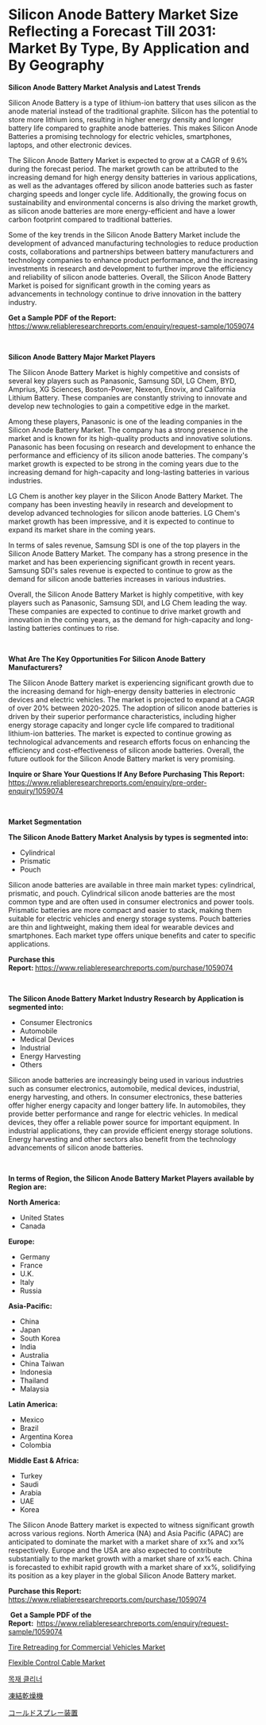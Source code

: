 <p><h1>Silicon Anode Battery Market Size Reflecting a Forecast Till 2031: Market By Type, By Application and By Geography</h1></p><p><strong>Silicon Anode Battery Market Analysis and Latest Trends</strong></p>
<p><p>Silicon Anode Battery is a type of lithium-ion battery that uses silicon as the anode material instead of the traditional graphite. Silicon has the potential to store more lithium ions, resulting in higher energy density and longer battery life compared to graphite anode batteries. This makes Silicon Anode Batteries a promising technology for electric vehicles, smartphones, laptops, and other electronic devices.</p><p>The Silicon Anode Battery Market is expected to grow at a CAGR of 9.6% during the forecast period. The market growth can be attributed to the increasing demand for high energy density batteries in various applications, as well as the advantages offered by silicon anode batteries such as faster charging speeds and longer cycle life. Additionally, the growing focus on sustainability and environmental concerns is also driving the market growth, as silicon anode batteries are more energy-efficient and have a lower carbon footprint compared to traditional batteries.</p><p>Some of the key trends in the Silicon Anode Battery Market include the development of advanced manufacturing technologies to reduce production costs, collaborations and partnerships between battery manufacturers and technology companies to enhance product performance, and the increasing investments in research and development to further improve the efficiency and reliability of silicon anode batteries. Overall, the Silicon Anode Battery Market is poised for significant growth in the coming years as advancements in technology continue to drive innovation in the battery industry.</p></p>
<p><strong>Get a Sample PDF of the Report:&nbsp;</strong> <a href="https://www.reliableresearchreports.com/enquiry/request-sample/1059074">https://www.reliableresearchreports.com/enquiry/request-sample/1059074</a></p>
<p>&nbsp;</p>
<p><strong>Silicon Anode Battery Major Market Players</strong></p>
<p><p>The Silicon Anode Battery Market is highly competitive and consists of several key players such as Panasonic, Samsung SDI, LG Chem, BYD, Amprius, XG Sciences, Boston-Power, Nexeon, Enovix, and California Lithium Battery. These companies are constantly striving to innovate and develop new technologies to gain a competitive edge in the market.</p><p>Among these players, Panasonic is one of the leading companies in the Silicon Anode Battery Market. The company has a strong presence in the market and is known for its high-quality products and innovative solutions. Panasonic has been focusing on research and development to enhance the performance and efficiency of its silicon anode batteries. The company's market growth is expected to be strong in the coming years due to the increasing demand for high-capacity and long-lasting batteries in various industries.</p><p>LG Chem is another key player in the Silicon Anode Battery Market. The company has been investing heavily in research and development to develop advanced technologies for silicon anode batteries. LG Chem's market growth has been impressive, and it is expected to continue to expand its market share in the coming years.</p><p>In terms of sales revenue, Samsung SDI is one of the top players in the Silicon Anode Battery Market. The company has a strong presence in the market and has been experiencing significant growth in recent years. Samsung SDI's sales revenue is expected to continue to grow as the demand for silicon anode batteries increases in various industries.</p><p>Overall, the Silicon Anode Battery Market is highly competitive, with key players such as Panasonic, Samsung SDI, and LG Chem leading the way. These companies are expected to continue to drive market growth and innovation in the coming years, as the demand for high-capacity and long-lasting batteries continues to rise.</p></p>
<p>&nbsp;</p>
<p><strong>What Are The Key Opportunities For Silicon Anode Battery Manufacturers?</strong></p>
<p><p>The Silicon Anode Battery market is experiencing significant growth due to the increasing demand for high-energy density batteries in electronic devices and electric vehicles. The market is projected to expand at a CAGR of over 20% between 2020-2025. The adoption of silicon anode batteries is driven by their superior performance characteristics, including higher energy storage capacity and longer cycle life compared to traditional lithium-ion batteries. The market is expected to continue growing as technological advancements and research efforts focus on enhancing the efficiency and cost-effectiveness of silicon anode batteries. Overall, the future outlook for the Silicon Anode Battery market is very promising.</p></p>
<p><strong>Inquire or Share Your Questions If Any Before Purchasing This Report:</strong> <a href="https://www.reliableresearchreports.com/enquiry/pre-order-enquiry/1059074">https://www.reliableresearchreports.com/enquiry/pre-order-enquiry/1059074</a></p>
<p>&nbsp;</p>
<p><strong>Market Segmentation</strong></p>
<p><strong>The Silicon Anode Battery Market Analysis by types is segmented into:</strong></p>
<p><ul><li>Cylindrical</li><li>Prismatic</li><li>Pouch</li></ul></p>
<p><p>Silicon anode batteries are available in three main market types: cylindrical, prismatic, and pouch. Cylindrical silicon anode batteries are the most common type and are often used in consumer electronics and power tools. Prismatic batteries are more compact and easier to stack, making them suitable for electric vehicles and energy storage systems. Pouch batteries are thin and lightweight, making them ideal for wearable devices and smartphones. Each market type offers unique benefits and cater to specific applications.</p></p>
<p><strong>Purchase this Report:&nbsp;</strong><a href="https://www.reliableresearchreports.com/purchase/1059074">https://www.reliableresearchreports.com/purchase/1059074</a></p>
<p>&nbsp;</p>
<p><strong>The Silicon Anode Battery Market Industry Research by Application is segmented into:</strong></p>
<p><ul><li>Consumer Electronics</li><li>Automobile</li><li>Medical Devices</li><li>Industrial</li><li>Energy Harvesting</li><li>Others</li></ul></p>
<p><p>Silicon anode batteries are increasingly being used in various industries such as consumer electronics, automobile, medical devices, industrial, energy harvesting, and others. In consumer electronics, these batteries offer higher energy capacity and longer battery life. In automobiles, they provide better performance and range for electric vehicles. In medical devices, they offer a reliable power source for important equipment. In industrial applications, they can provide efficient energy storage solutions. Energy harvesting and other sectors also benefit from the technology advancements of silicon anode batteries.</p></p>
<p>&nbsp;</p>
<p><strong>In terms of Region, the Silicon Anode Battery Market Players available by Region are:</strong></p>
<p>
    <p> <strong> North America: </strong>
        <ul>
            <li>United States</li>
            <li>Canada</li>
        </ul>
        </p> 
    <p> <strong> Europe: </strong>
        <ul>
            <li>Germany</li>
            <li>France</li>
            <li>U.K.</li>
            <li>Italy</li>
            <li>Russia</li>
        </ul>
        </p> 
    <p> <strong> Asia-Pacific: </strong>
        <ul>
            <li>China</li>
            <li>Japan</li>
            <li>South Korea</li>
            <li>India</li>
            <li>Australia</li>
            <li>China Taiwan</li>
            <li>Indonesia</li>
            <li>Thailand</li>
            <li>Malaysia</li>
        </ul>
        </p> 
    <p> <strong> Latin America: </strong>
        <ul>
            <li>Mexico</li>
            <li>Brazil</li>
            <li>Argentina Korea</li>
            <li>Colombia</li>
        </ul>
        </p> 
    <p> <strong> Middle East & Africa: </strong>
        <ul>
            <li>Turkey</li>
            <li>Saudi</li>
            <li>Arabia</li>
            <li>UAE</li>
            <li>Korea</li>
        </ul>
    </p>
    </p>
<p><p>The Silicon Anode Battery market is expected to witness significant growth across various regions. North America (NA) and Asia Pacific (APAC) are anticipated to dominate the market with a market share of xx% and xx% respectively. Europe and the USA are also expected to contribute substantially to the market growth with a market share of xx% each. China is forecasted to exhibit rapid growth with a market share of xx%, solidifying its position as a key player in the global Silicon Anode Battery market.</p></p>
<p><strong>Purchase this Report: </strong><a href="https://www.reliableresearchreports.com/purchase/1059074">https://www.reliableresearchreports.com/purchase/1059074</a></p>
<p>&nbsp;<strong>Get a Sample PDF of the Report:&nbsp;&nbsp;</strong><a href="https://www.reliableresearchreports.com/enquiry/request-sample/1059074">https://www.reliableresearchreports.com/enquiry/request-sample/1059074</a></p>
<p><strong></strong></p>
<p><p><a href="https://issuu.com/reportprime-2/docs/tire-retreading-for-commercial-vehicles-market-siz">Tire Retreading for Commercial Vehicles Market</a></p><p><a href="https://github.com/jhcraigie/Market-Research-Report-List-2/blob/main/flexible-control-cable-market.md">Flexible Control Cable Market</a></p><p><a href="https://github.com/trmesnao7959541/Market-Research-Report-List-1/blob/main/450337115133.md">목재 클리너</a></p><p><a href="https://github.com/xnljig2898992/Market-Research-Report-List-1/blob/main/844877416271.md">凍結乾燥機</a></p><p><a href="https://github.com/adcxff01450218/Market-Research-Report-List-1/blob/main/943528216272.md">コールドスプレー装置</a></p></p>